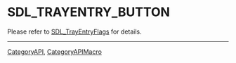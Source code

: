 # SDL_TRAYENTRY_BUTTON

Please refer to [SDL_TrayEntryFlags](SDL_TrayEntryFlags) for details.

----
[CategoryAPI](CategoryAPI), [CategoryAPIMacro](CategoryAPIMacro)

